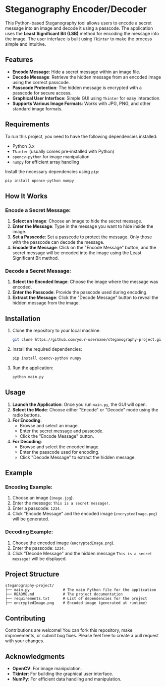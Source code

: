 # Steganography Encoder/Decoder

This Python-based Steganography tool allows users to encode a secret message into an image and decode it using a passcode. The application uses the **Least Significant Bit (LSB)** method for encoding the message into the image. The user interface is built using `Tkinter` to make the process simple and intuitive.

## Features

- **Encode Message**: Hide a secret message within an image file.
- **Decode Message**: Retrieve the hidden message from an encoded image using the correct passcode.
- **Passcode Protection**: The hidden message is encrypted with a passcode for secure access.
- **Graphical User Interface**: Simple GUI using `Tkinter` for easy interaction.
- **Supports Various Image Formats**: Works with JPG, PNG, and other standard image formats.

## Requirements

To run this project, you need to have the following dependencies installed:

- Python 3.x
- `Tkinter` (usually comes pre-installed with Python)
- `opencv-python` for image manipulation
- `numpy` for efficient array handling

Install the necessary dependencies using `pip`:

```bash
pip install opencv-python numpy
```

## How It Works

### Encode a Secret Message:
1. **Select an Image**: Choose an image to hide the secret message.
2. **Enter the Message**: Type in the message you want to hide inside the image.
3. **Set a Passcode**: Set a passcode to protect the message. Only those with the passcode can decode the message.
4. **Encode the Message**: Click on the "Encode Message" button, and the secret message will be encoded into the image using the Least Significant Bit method.

### Decode a Secret Message:
1. **Select the Encoded Image**: Choose the image where the message was encoded.
2. **Enter the Passcode**: Provide the passcode used during encoding.
3. **Extract the Message**: Click the "Decode Message" button to reveal the hidden message from the image.

## Installation

1. Clone the repository to your local machine:
   ```bash
   git clone https://github.com/your-username/steganography-project.git
   ```
2. Install the required dependencies:
   ```bash
   pip install opencv-python numpy
   ```
3. Run the application:
   ```bash
   python main.py
   ```

## Usage

1. **Launch the Application**: Once you run `main.py`, the GUI will open.
2. **Select the Mode**: Choose either "Encode" or "Decode" mode using the radio buttons.
3. **For Encoding**:
   - Browse and select an image.
   - Enter the secret message and passcode.
   - Click the "Encode Message" button.
4. **For Decoding**:
   - Browse and select the encoded image.
   - Enter the passcode used for encoding.
   - Click "Decode Message" to extract the hidden message.

## Example

### Encoding Example:
1. Choose an image (`image.jpg`).
2. Enter the message: `This is a secret message!`.
3. Enter a passcode: `1234`.
4. Click "Encode Message" and the encoded image (`encryptedImage.png`) will be generated.

### Decoding Example:
1. Choose the encoded image (`encryptedImage.png`).
2. Enter the passcode: `1234`.
3. Click "Decode Message" and the hidden message `This is a secret message!` will be displayed.

## Project Structure

```
steganography-project/
├── main.py               # The main Python file for the application
├── README.md             # The project documentation
├── requirements.txt      # List of dependencies for the project
├── encryptedImage.png    # Encoded image (generated at runtime)
```

## Contributing

Contributions are welcome! You can fork this repository, make improvements, or submit bug fixes. Please feel free to create a pull request with your changes.


## Acknowledgments

- **OpenCV**: For image manipulation.
- **Tkinter**: For building the graphical user interface.
- **NumPy**: For efficient data handling and manipulation.
```
